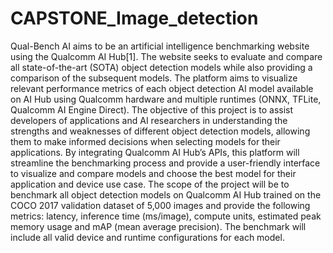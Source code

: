 # CAPSTONE_Image_detection
Qual-Bench AI aims to be an artificial intelligence benchmarking website using the Qualcomm AI Hub[1]. The website seeks to evaluate and compare all state-of-the-art (SOTA) object detection models while also providing a comparison of the subsequent models. The platform aims to visualize relevant performance metrics of each object detection AI model available on AI Hub using Qualcomm hardware and multiple runtimes (ONNX, TFLite, Qualcomm AI Engine Direct). 
The objective of this project is to assist developers of applications and AI researchers in understanding the strengths and weaknesses of different object detection models, allowing them to make informed decisions when selecting models for their applications. By integrating Qualcomm AI Hub’s APIs, this platform will streamline the benchmarking process and provide a user-friendly interface to visualize and compare models and choose the best model for their application and device use case.
The scope of the project will be to benchmark all object detection models  on Qualcomm AI Hub trained on the COCO  2017 validation dataset of 5,000 images and provide the following metrics: latency, inference time (ms/image), compute units, estimated peak memory usage and mAP (mean average precision). The benchmark will include all valid device and runtime configurations for each model.
